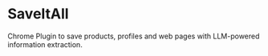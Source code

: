 # SaveItAll
Chrome Plugin to save products, profiles and web pages with LLM-powered information extraction.
